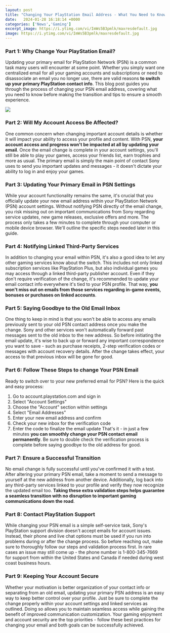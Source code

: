 ```yaml
---
layout: post
title: "Changing Your PlayStation Email Address - What You Need to Know"
date:   2024-01-28 16:18:14 +0000
categories: ['News','Gaming']
excerpt_image: https://i.ytimg.com/vi/ImWs5B3pmlk/maxresdefault.jpg
image: https://i.ytimg.com/vi/ImWs5B3pmlk/maxresdefault.jpg
---
```


### Part 1: Why Change Your PlayStation Email?
Updating your primary email for PlayStation Network (PSN) is a common task many users will encounter at some point. Whether you simply want one centralized email for all your gaming accounts and subscriptions or need to disassociate an email you no longer use, there are valid reasons **to switch up your primary PlayStation contact info**. This blog post guides you through the process of changing your PSN email address, covering what you need to know before making the transition and tips to ensure a smooth experience. 

![](https://i.ytimg.com/vi/ImWs5B3pmlk/maxresdefault.jpg)
### Part 2: Will My Account Access Be Affected? 
One common concern when changing important account details is whether it will impact your ability to access your profile and content. With PSN, **your account access and progress won't be impacted at all by updating your email**. Once the email change is complete in your account settings, you'll still be able to play your games, access your friends list, earn trophies and more as usual. The primary email is simply the main point of contact Sony uses to send you important updates and messages - it doesn't dictate your ability to log in and enjoy your games.
### Part 3: Updating Your Primary Email in PSN Settings
While your account functionality remains the same, it's crucial that you officially update your new email address within your PlayStation Network (PSN) account settings. Without notifying PSN directly of the email change, you risk missing out on important communications from Sony regarding service updates, new game releases, exclusive offers and more. The process only takes a few minutes to complete through your computer or mobile device browser. We'll outline the specific steps needed later in this guide.
### Part 4: Notifying Linked Third-Party Services  
In addition to changing your email within PSN, it's also a good idea to let any other gaming services know about the switch. This includes not only linked subscription services like PlayStation Plus, but also individual games you may access through a linked third-party publisher account. Even if they don't require verification of the change, it's recommended to update your email contact info everywhere it's tied to your PSN profile. That way, **you won't miss out on emails from those services regarding in-game events, bonuses or purchases on linked accounts**. 
### Part 5: Saying Goodbye to the Old Email Inbox
One thing to keep in mind is that you won't be able to access any emails previously sent to your old PSN contact address once you make the change. Sony and other services won't automatically forward past messages sent to the old inbox to the new address. So before initiating the email update, it's wise to back up or forward any important correspondence you want to save - such as purchase receipts, 2-step verification codes or messages with account recovery details. After the change takes effect, your access to that previous inbox will be gone for good.
### Part 6: Follow These Steps to change Your PSN Email  
Ready to switch over to your new preferred email for PSN? Here is the quick and easy process:
1. Go to account.playstation.com and sign in 
2. Select "Account Settings" 
3. Choose the "Account" section within settings
4. Select "Email Addresses" 
5. Enter your new email address and confirm
6. Check your new inbox for the verification code
7. Enter the code to finalize the email update
That's it - in just a few minutes **you can smoothly change your PSN contact email permanently**. Be sure to double check the verification process is complete before saying goodbye to the old address for good.
### Part 7: Ensure a Successful Transition 
No email change is fully successful until you've confirmed it with a test. After altering your primary PSN email, take a moment to send a message to yourself at the new address from another device. Additionally, log back into any third-party services linked to your profile and verify they now recognize the updated email too. **Taking these extra validation steps helps guarantee a seamless transition with no disruption to important gaming communications down the road**. 
### Part 8: Contact PlayStation Support
While changing your PSN email is a simple self-service task, Sony's PlayStation support division doesn't accept emails for account issues. Instead, their phone and live chat options must be used if you run into problems during or after the change process. So before reaching out, make sure to thoroughly follow our steps and validation process first. In rare cases an issue may still come up - the phone number is ‭1-800-345-7669‬ for support from within the United States and Canada if needed during west coast business hours.
### Part 9: Keeping Your Account Secure
Whether your motivation is better organization of your contact info or separating from an old email, updating your primary PSN address is an easy way to keep better control over your profile. Just be sure to complete the change properly within your account settings and linked services as outlined. Doing so allows you to maintain seamless access while gaining the benefit of improved communication customization. Your gaming enjoyment and account security are the top priorities - follow these best practices for changing your email and both goals can be successfully achieved.
